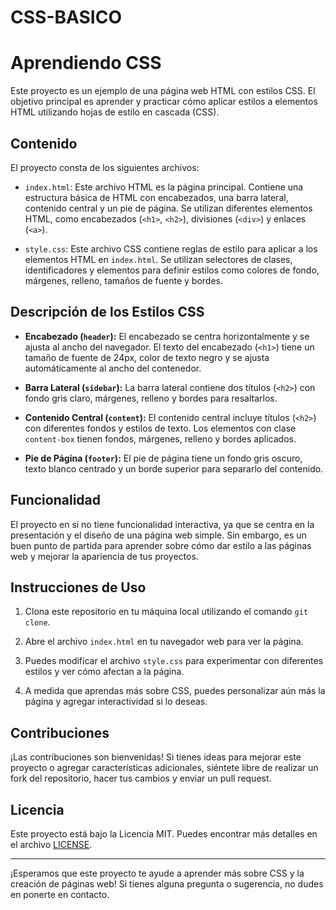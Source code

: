 # CSS-BASICO

# Aprendiendo CSS

Este proyecto es un ejemplo de una página web HTML con estilos CSS. El objetivo principal es aprender y practicar cómo aplicar estilos a elementos HTML utilizando hojas de estilo en cascada (CSS).

## Contenido

El proyecto consta de los siguientes archivos:

- `index.html`: Este archivo HTML es la página principal. Contiene una estructura básica de HTML con encabezados, una barra lateral, contenido central y un pie de página. Se utilizan diferentes elementos HTML, como encabezados (`<h1>`, `<h2>`), divisiones (`<div>`) y enlaces (`<a>`).

- `style.css`: Este archivo CSS contiene reglas de estilo para aplicar a los elementos HTML en `index.html`. Se utilizan selectores de clases, identificadores y elementos para definir estilos como colores de fondo, márgenes, relleno, tamaños de fuente y bordes.

## Descripción de los Estilos CSS

- **Encabezado (`header`):** El encabezado se centra horizontalmente y se ajusta al ancho del navegador. El texto del encabezado (`<h1>`) tiene un tamaño de fuente de 24px, color de texto negro y se ajusta automáticamente al ancho del contenedor.

- **Barra Lateral (`sidebar`):** La barra lateral contiene dos títulos (`<h2>`) con fondo gris claro, márgenes, relleno y bordes para resaltarlos.

- **Contenido Central (`content`):** El contenido central incluye títulos (`<h2>`) con diferentes fondos y estilos de texto. Los elementos con clase `content-box` tienen fondos, márgenes, relleno y bordes aplicados.

- **Pie de Página (`footer`):** El pie de página tiene un fondo gris oscuro, texto blanco centrado y un borde superior para separarlo del contenido.

## Funcionalidad

El proyecto en sí no tiene funcionalidad interactiva, ya que se centra en la presentación y el diseño de una página web simple. Sin embargo, es un buen punto de partida para aprender sobre cómo dar estilo a las páginas web y mejorar la apariencia de tus proyectos.

## Instrucciones de Uso

1. Clona este repositorio en tu máquina local utilizando el comando `git clone`.

2. Abre el archivo `index.html` en tu navegador web para ver la página.

3. Puedes modificar el archivo `style.css` para experimentar con diferentes estilos y ver cómo afectan a la página.

4. A medida que aprendas más sobre CSS, puedes personalizar aún más la página y agregar interactividad si lo deseas.

## Contribuciones

¡Las contribuciones son bienvenidas! Si tienes ideas para mejorar este proyecto o agregar características adicionales, siéntete libre de realizar un fork del repositorio, hacer tus cambios y enviar un pull request.

## Licencia

Este proyecto está bajo la Licencia MIT. Puedes encontrar más detalles en el archivo [LICENSE](LICENSE).

---

¡Esperamos que este proyecto te ayude a aprender más sobre CSS y la creación de páginas web! Si tienes alguna pregunta o sugerencia, no dudes en ponerte en contacto.

